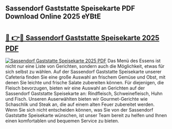 ## Sassendorf Gaststatte Speisekarte PDF Download Online 2025 eYBtE

# <h2><a href="http://gc760we.nevu.top/?p=Sassendorf+Gaststatte+Speisekarte">🔗 👉🔴 Sassendorf Gaststatte Speisekarte 2025 PDF</a></h2>

[![Sassendorf Gaststatte Speisekarte 2025 PDF](https://i.imgur.com/dBaPXMq.png)](http://gc760we.nevu.top/?p=Sassendorf+Gaststatte+Speisekarte)
Das Menü des Essens ist nicht nur eine Liste von Gerichten, sondern auch die Möglichkeit, etwas für sich selbst zu wählen. Auf der Sassendorf Gaststatte Speisekarte unserer Cafeteria finden Sie eine große Auswahl an frischem Gemüse und Obst, mit denen Sie leichte und frische Salate zubereiten können. Für diejenigen, die Fleisch bevorzugen, bieten wir eine Auswahl an Gerichten auf der Sassendorf Gaststatte Speisekarte an: Rindfleisch, Schweinefleisch, Huhn und Fisch. Unseren Auserwählten bieten wir Gourmet-Gerichte wie Schaschlik und Steak an, die auf einem alten Feuer zubereitet werden. Wenn Sie sich nicht entscheiden können, was Sie von der Sassendorf Gaststatte Speisekarte wünschen, ist unser Team bereit zu helfen und Ihnen einen komfortablen und bequemen Service zu bieten.
